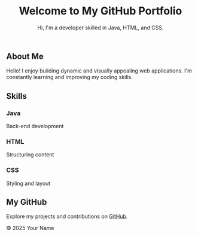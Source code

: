 <!DOCTYPE html>
<html lang="en">
<head>
    <meta charset="UTF-8">
    <meta name="viewport" content="width=device-width, initial-scale=1.0">
    <title>My GitHub Portfolio</title>
</head>
<body>
    <header>
        <h1>Welcome to My GitHub Portfolio</h1>
        <p>Hi, I'm a developer skilled in Java, HTML, and CSS.</p>
    </header>
    <section>
        <h2>About Me</h2>
        <p>Hello! I enjoy building dynamic and visually appealing web applications. I'm constantly learning and improving my coding skills.</p>
        <h2>Skills</h2>
        <div class="skills">
            <div>
                <h3>Java</h3>
                <p>Back-end development</p>
            </div>
            <div>
                <h3>HTML</h3>
                <p>Structuring content</p>
            </div>
            <div>
                <h3>CSS</h3>
                <p>Styling and layout</p>
            </div>
        </div>
        <h2>My GitHub</h2>
        <p>Explore my projects and contributions on <a href="https://github.com/yourusername" target="_blank">GitHub</a>.</p>
    </section>
    <footer>
        <p>&copy; 2025 Your Name</p>
    </footer>
</body>
</html>
